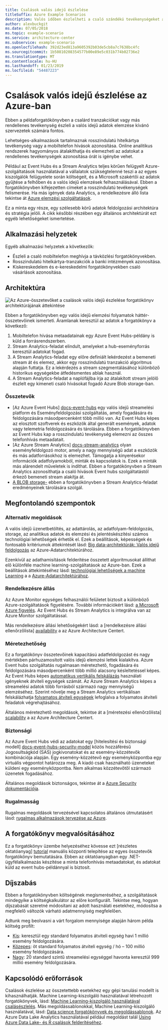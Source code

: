 ```yaml
---
title: Csalások valós idejű észlelése
titleSuffix: Azure Example Scenarios
description: Valós időben észlelheti a csaló szándékú tevékenységeket az Azure Event Hubs és a Stream Analytics használatával.
author: alexbuckgit
ms.date: 07/05/2018
ms.topic: example-scenario
ms.service: architecture-center
ms.subservice: example-scenario
ms.openlocfilehash: 392d23ed813a9605392b03de5cb8a7c7638bc4fc
ms.sourcegitcommit: 1b50810208354577b00e89e5c031b774b02736e2
ms.translationtype: MT
ms.contentlocale: hu-HU
ms.lasthandoff: 01/23/2019
ms.locfileid: "54487223"
---
```

# <a name="real-time-fraud-detection-on-azure"></a>Csalások valós idejű észlelése az Azure-ban

Ebben a példaforgatókönyvben a csalárd tranzakciókat vagy más rendellenes tevékenység észleli a valós idejű adatok elemzése kívánó szervezetek számára fontos.

Lehetséges-alkalmazások tartalmaznak rosszindulatú hitelkártya tevékenység vagy a mobiltelefon hívások azonosítása. Online analitikus rendszerek hagyományos átalakíthatja és elemezheti az adatokat a rendellenes tevékenységek azonosítása órát is igénybe vehet.

Például az Event Hubs és a Stream Analytics teljes körűen felügyelt Azure-szolgáltatások használatával a vállalatok szükségtelenné teszi a az egyes kiszolgálók felügyelete során költségeit, és a Microsoft szakértői az adatok gyűjtése a felhőben és a valós idejű elemzések felhasználásával. Ebben a forgatókönyvben kifejezetten címeket a rosszindulatú tevékenységek felismerése. Ha más igények data Analytics, a rendelkezésre álló lista tekintse át [Azure elemzési szolgáltatások][product-category].

Ez a minta egy része, egy szélesebb körű adatok feldolgozási architektúra és stratégia jelöli. A cikk későbbi részében egy általános architektúrát ezt egyéb lehetőségeket ismertetése.

## <a name="relevant-use-cases"></a>Alkalmazási helyzetek

Egyéb alkalmazási helyzetek a következők:

- Észleli a csaló mobiltelefon meghívja a távközlési forgatókönyvekben.
- Rosszindulatú hitelkártya-tranzakciók a banki intézmények azonosítása.
- Kiskereskedelem és e-kereskedelmi forgatókönyvekben csaló vásárlások azonosítása.

## <a name="architecture"></a>Architektúra

![Az Azure-összetevőket a csalások valós idejű észlelése forgatókönyv architektúrájának áttekintése][architecture]

Ebben a forgatókönyvben egy valós idejű elemzési folyamatok háttér-összetevőinek ismerteti. Áramlanak keresztül az adatok a forgatókönyv a következő:

1. Mobiltelefon hívása metaadatainak egy Azure Event Hubs-példány is küld a forrásrendszerben.
2. Stream Analytics-feladat elindult, amelyeket a hub-eseményforrás keresztül adatokat fogad.
3. A Stream Analytics-feladat egy előre definiált lekérdezést a bemeneti stream át és elemez, akkor egy rosszindulatú tranzakció algoritmus alapján futtatja. Ez a lekérdezés a stream szegmentálásához különböző historikus egységekbe átfedésmentes ablak használ.
4. A Stream Analytics-feladat a naplófájlba írja az átalakított stream jelölő észlelt egy kimeneti csaló hívásokat fogadó Azure Blob storage-ban.

### <a name="components"></a>Összetevők

- [Az Azure Event Hubs] [ docs-event-hubs] egy valós idejű streamelési platform és Eseményfeldolgozási szolgáltatás, amely fogadására és feldolgozására másodpercenként több millió van. Az Event Hubs képes az elosztott szoftverek és eszközök által generált események, adatok vagy telemetria feldolgozására és tárolására. Ebben a forgatókönyvben az Event Hubs kap a rosszindulatú tevékenység elemezni az összes telefonhívás metaadatait.
- [Az Azure Stream Analytics] [ docs-stream-analytics] olyan eseményfeldolgozó motor, amely a nagy mennyiségű adat a eszközök és más adatforrásokhoz is elemezhet. Támogatja a kinyerésekor információk adatfolyamokból, minták és kapcsolatok is. Ezek a minták más alárendelt műveletek is indíthat. Ebben a forgatókönyvben a Stream Analytics azonosíthatja a csaló hívások Event hubs szolgáltatástól érkező bemeneti stream alakítja át.
- [A BLOB storage-](/azure/storage/blobs/storage-blobs-introduction) ebben a forgatókönyvben a Stream Analytics-feladat eredményeinek tárolására szolgál.

## <a name="considerations"></a>Megfontolandó szempontok

### <a name="alternatives"></a>Alternatív megoldások

A valós idejű üzenetbetöltés, az adattárolás, az adatfolyam-feldolgozás, storage, az analitikus adatok és elemzési és jelentéskészítési számos technológiai lehetőségek érhetők el. Ezek a beállítások, képességek és fontosabb kritériumok áttekintését lásd: [Big data-architektúrák: Valós idejű feldolgozás](/azure/architecture/data-guide/technology-choices/real-time-ingestion) az Azure-Adatarchitektúrához.

Ezenkívül az adathamisítások felderítése összetett algoritmusokat állíthat elő különféle machine learning-szolgáltatások az Azure-ban. Ezek a beállítások áttekintéséhez lásd: [technológiai lehetőségek a machine Learning](/azure/architecture/data-guide/technology-choices/data-science-and-machine-learning) a a [Azure-Adatarchitektúrához](../../data-guide/index.md).

### <a name="availability"></a>Rendelkezésre állás

Az Azure Monitor egységes felhasználói felületet biztosít a különböző Azure-szolgáltatások figyelésére. További információkért lásd: [a Microsoft Azure figyelés](/azure/monitoring-and-diagnostics/monitoring-overview). Az Event Hubs és Stream Analytics is integrálva van az Azure Monitor szolgáltatással.

Más rendelkezésre állási lehetőségekért lásd: a [rendelkezésre állási ellenőrzőlista] [ availability] a az Azure Architecture Centert.

### <a name="scalability"></a>Méretezhetőség

Ez a forgatókönyv összetevőinek kapacitású adatfeldolgozást és nagy mértékben párhuzamosított valós idejű elemzési lettek kialakítva. Azure Event hubs szolgáltatás rugalmasan méretezhető, fogadására és feldolgozására másodpercenként több millió alacsony késleltetéssel képes. Az Event Hubs képes [automatikus vertikális felskálázás](/azure/event-hubs/event-hubs-auto-inflate) használati igényeknek átviteli egységek számát. Az Azure Stream Analytics képes a streamelési adatok több forrásból származó nagy mennyiségű elemzéséhez. Szerint növelje meg a Stream Analytics vertikálisan felskálázhatja [folyamatos átviteli egységek](/azure/stream-analytics/stream-analytics-streaming-unit-consumption) lefoglalva a folyamatos átviteli feladatok végrehajtásához.

Általános méretezhető megoldások, tekintse át a [méretezési ellenőrzőlista] [ scalability] a az Azure Architecture Centert.

### <a name="security"></a>Biztonsági

Az Azure Event Hubs védi az adatokat egy [hitelesítési és biztonsági modell] [ docs-event-hubs-security-model] közös hozzáférésű Jogosultságkód (SAS) jogkivonatokat és az esemény-közzétevők kombinációja alapján. Egy esemény-közzétevő egy eseményközpontba egy virtuális végpontot határozza meg. A kiadó csak használható üzeneteket küldeni egy eseményközpontba. Nem alkalmas közzétevőtől származó üzenetek fogadásához.

Általános megoldások biztonságos, tekintse át a [Azure Security dokumentációja][security].

### <a name="resiliency"></a>Rugalmasság

Rugalmas megoldások tervezésével kapcsolatos általános útmutatásért lásd: [rugalmas alkalmazások tervezése az Azure][resiliency].

## <a name="deploy-the-scenario"></a>A forgatókönyv megvalósításához

Ez a forgatókönyv üzembe helyezéséhez kövesse ezt [részletes oktatóanyag] [ tutorial] manuális központi telepítése az egyes összetevők forgatókönyv bemutatására. Ebben az oktatóanyagban egy .NET-ügyfélalkalmazás készítése a minta telefonhívás metaadatokat, és adatokat küld az event hubs-példánnyal is biztosít.

## <a name="pricing"></a>Díjszabás

Ebben a forgatókönyvben költségének megismeréséhez, a szolgáltatások mindegyike a költségkalkulátor az előre konfigurált. Tekintse meg, hogyan díjszabását szeretné módosítani az adott használati esetekhez, módosítsa a megfelelő változók várható adatmennyiség megfelelően.

Adtunk meg beolvasni a várt forgalom mennyisége alapján három példa költség profilt:

- [Kis][small-pricing]: keresztül egy standard folyamatos átviteli egység havi 1 millió esemény feldolgozására.
- [Közepes][medium-pricing]: öt standard folyamatos átviteli egység / hó – 100 millió esemény feldolgozására.
- [Nagy][large-pricing]: 20 standard szintű streamelési egységgel havonta keresztül 999 millió esemény feldolgozására.

## <a name="related-resources"></a>Kapcsolódó erőforrások

Csalások észlelése az összetettebb esetekhez egy gépi tanulási modellt is kihasználhatják. Machine Learning-kiszolgáló használatával létrehozott forgatókönyvek, lásd: [Machine Learning-kiszolgáló használatával csalásészlelés][r-server-fraud-detection]. Más megoldássablonokkal, Machine Learning-kiszolgáló használatával, lásd: [Data science forgatókönyvek és megoldássablonok][docs-r-server-sample-solutions]. Az Azure Data Lake Analytics használatával például megoldást talál [Using Azure Data Lake- és R csalások felderítéséhez][technet-fraud-detection].

<!-- links -->
[product-category]: https://azure.microsoft.com/product-categories/analytics/
[tutorial]: /azure/stream-analytics/stream-analytics-real-time-fraud-detection
[small-pricing]: https://azure.com/e/74149ec312c049ccba79bfb3cfa67606
[medium-pricing]: https://azure.com/e/4fc94f7376de484d8ae67a6958cae60a
[large-pricing]: https://azure.com/e/7da8804396f9428a984578700003ba42
[architecture]: ./media/architecture-fraud-detection.png
[docs-event-hubs]: /azure/event-hubs/event-hubs-what-is-event-hubs
[docs-event-hubs-security-model]: /azure/event-hubs/event-hubs-authentication-and-security-model-overview
[docs-stream-analytics]: /azure/stream-analytics/stream-analytics-introduction
[docs-r-server-sample-solutions]: /machine-learning-server/r/sample-solutions
[r-server-fraud-detection]: https://microsoft.github.io/r-server-fraud-detection/
[technet-fraud-detection]: https://blogs.technet.microsoft.com/machinelearning/2017/06/28/using-azure-data-lake-and-r-for-fraud-detection/
[availability]: /azure/architecture/checklist/availability
[scalability]: /azure/architecture/checklist/scalability
[resiliency]: ../../resiliency/index.md
[security]: /azure/security/
